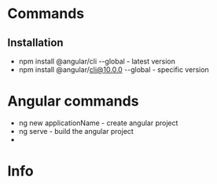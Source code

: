 # Commands
## Installation
- npm install @angular/cli --global - latest version
- npm install @angular/cli@10.0.0 --global - specific version

# Angular commands
- ng new applicationName - create angular project
- ng serve - build the angular project
- 
# Info